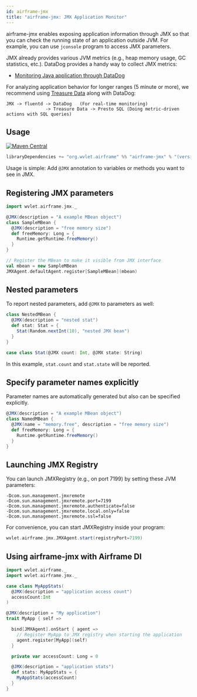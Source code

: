 ```yaml
---
id: airframe-jmx
title: "airframe-jmx: JMX Application Monitor"
---
```


airframe-jmx enables exposing application information through JMX so that you can check the running state of an application outside JVM. For example, you can
use `jconsole` program to access JMX parameters.

JMX already provides various JVM metrics (e.g., heap memory usage, GC statistics, etc.). DataDog provides a handy way to collect JMX metrics:

 * [Monitoring Java application through DataDog](http://docs.datadoghq.com/integrations/java/)

For analyzing application behavior for longer ranges (5 minute or more), we recommend using [Treasure Data](https://treasuredata.com) along with DataDog:
```
JMX -> fluentd -> DataDog   (For real-time monitoring)
               -> Treasure Data -> Presto SQL (Doing metric-driven actions with SQL queries)
```

## Usage

[![Maven Central](https://maven-badges.herokuapp.com/maven-central/org.wvlet.airframe/airframe-jmx_2.12/badge.svg)](https://maven-badges.herokuapp.com/maven-central/org.wvlet.airframe/airframe-jmx_2.12/)

```scala
libraryDependencies += "org.wvlet.airframe" %% "airframe-jmx" % "(version)"
```

Usage is simple: Add `@JMX` annotation to variables or methods you want to see in JMX.


## Registering JMX parameters
```scala
import wvlet.airframe.jmx._

@JMX(description = "A example MBean object")
class SampleMBean {
  @JMX(description = "free memory size")
  def freeMemory: Long = {
    Runtime.getRuntime.freeMemory()
  }
}

// Register the MBean to make it visible from JMX interface
val mbean = new SampleMBean
JMXAgent.defaultAgent.register[SampleMBean](mbean)
```

## Nested parameters

To report nested parameters, add `@JMX` to parameters as well:
```scala
class NestedMBean {
  @JMX(description = "nested stat")
  def stat: Stat = {
    Stat(Random.nextInt(10), "nested JMX bean")
  }
}

case class Stat(@JMX count: Int, @JMX state: String)
```
In this example, `stat.count` and `stat.state` will be reported.


## Specify parameter names explicitly

Parameter names are automatically generated but also can be specified explicitly.
```scala
@JMX(description = "A example MBean object")
class NamedMBean {
  @JMX(name = "memory.free", description = "free memory size")
  def freeMemory: Long = {
    Runtime.getRuntime.freeMemory()
  }
}
```

## Launching JMX Registry

You can launch JMXRegistry (e.g., on port 7199) by setting these JVM parameters:
```
-Dcom.sun.management.jmxremote
-Dcom.sun.management.jmxremote.port=7199
-Dcom.sun.management.jmxremote.authenticate=false
-Dcom.sun.management.jmxremote.local.only=false
-Dcom.sun.management.jmxremote.ssl=false
```

For convenience, you can start JMXRegistry inside your program:

```scala
wvlet.airframe.jmx.JMXAgent.start(registryPort=7199)
```

## Using airframe-jmx with Airframe DI

```scala
import wvlet.airframe._
import wvlet.airframe.jmx._

case class MyAppStats(
  @JMX(description = "application access count")
  accessCount:Int
)

@JMX(description = "My application")
trait MyApp { self =>

  bind[JMXAgent].onStart { agent =>
    // Register MyApp to JMX registry when starting the application
    agent.register[MyApp](self)
  }

  private var accessCount: Long = 0

  @JMX(description = "application stats")
  def stats: MyAppStats = {
    MyAppStats(accessCount)
  }
}

```
